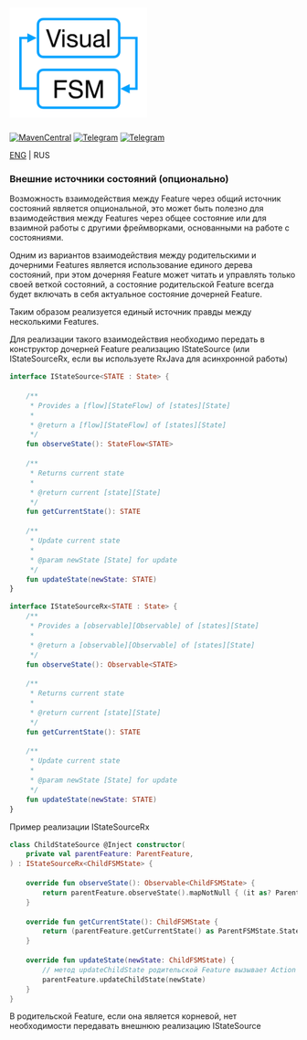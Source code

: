 # <img src="../img/logo.png" alt="VisualFSM" height="192"/>

[![MavenCentral](https://img.shields.io/maven-central/v/ru.kontur.mobile.visualfsm/visualfsm-core)](https://search.maven.org/artifact/ru.kontur.mobile.visualfsm/visualfsm-core)
[![Telegram](https://img.shields.io/static/v1?label=Telegram&message=Channel&color=0088CC)](https://t.me/visualfsm)
[![Telegram](https://img.shields.io/static/v1?label=Telegram&message=Chat&color=0088CC)](https://t.me/visualfsm_support)

[ENG](../ExternalStateSources.md) | RUS

### Внешние источники состояний (опционально)
Возможность взаимодействия между Feature через общий источник состояний является опциональной,
это может быть полезно для взаимодействия между Features через общее состояние
или для взаимной работы с другими фреймворками, основанными на работе с состояниями.

Одним из вариантов взаимодействия между родительскими и дочерними Features является использование
единого дерева состояний, при этом дочерняя Feature может читать и управлять только своей веткой состояний,
а состояние родительской Feature всегда будет включать в себя актуальное состояние дочерней Feature.

Таким образом реализуется единый источник правды между несколькими Features.

Для реализации такого взаимодействия необходимо передать в конструктор дочерней Feature реализацию IStateSource
(или IStateSourceRx, если вы используете RxJava для асинхронной работы)

```kotlin
interface IStateSource<STATE : State> {

    /**
     * Provides a [flow][StateFlow] of [states][State]
     *
     * @return a [flow][StateFlow] of [states][State]
     */
    fun observeState(): StateFlow<STATE>

    /**
     * Returns current state
     *
     * @return current [state][State]
     */
    fun getCurrentState(): STATE

    /**
     * Update current state
     *
     * @param newState [State] for update
     */
    fun updateState(newState: STATE)
}
```

```kotlin
interface IStateSourceRx<STATE : State> {
    /**
     * Provides a [observable][Observable] of [states][State]
     *
     * @return a [observable][Observable] of [states][State]
     */
    fun observeState(): Observable<STATE>

    /**
     * Returns current state
     *
     * @return current [state][State]
     */
    fun getCurrentState(): STATE

    /**
     * Update current state
     *
     * @param newState [State] for update
     */
    fun updateState(newState: STATE)
}
```

Пример реализации IStateSourceRx
```kotlin
class ChildStateSource @Inject constructor(
    private val parentFeature: ParentFeature,
) : IStateSourceRx<ChildFSMState> {

    override fun observeState(): Observable<ChildFSMState> {
        return parentFeature.observeState().mapNotNull { (it as? ParentFSMState.StateWithChildStateField)?.childState }
    }

    override fun getCurrentState(): ChildFSMState {
        return (parentFeature.getCurrentState() as ParentFSMState.StateWithChildStateField).childState
    }

    override fun updateState(newState: ChildFSMState) {
        // метод updateChildState родительской Feature вызывает Action в котором обновляется поле childState состояния родительской Feature
        parentFeature.updateChildState(newState)
    }
}
```


В родительской Feature, если она является корневой, нет необходимости передавать внешнюю реализацию IStateSource